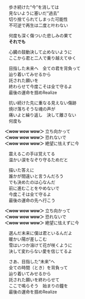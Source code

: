 　歩き続けた“今”を消しては  
　見ないように塞いだ“過去”  
　切り捨てられてしまった可能性  
　不可逆で再生は二度と叶わない

　何度も深く傷ついた悲しみの果て   
　**それでも**

　心臓の鼓動決して止めないように  
　ここから君と二人で乗り越えてゆく

　目指した未来へ　全ての君を背負って  
　辿り着いてみせるから  
　託された願いを  
　終わらせて今度こそは全て守るよ  
　最後の運命を掴めRealize

　抗い続けた先に重なる見えない傷跡  
　焼け落ちそうな魂の声が  
　痛いよと繰り返し　決して離さない  
　何度も

**＜wow wow wow＞** 立ち向かって  
**＜wow wow wow＞** 恐れないで  
**＜wow wow wow＞** 絶望に怯えずに今

　震えるこの手は覚えてる  
　温かい涙をなぞり守るためだと

　描いた答えに  
　誰かが間違いと言うんだろう  
　でも決めたのは心なんだ  
　前に進むことをやめないで  
　今度こそは全て守るよ  
　最後の運命の先へ行こう

**＜wow wow wow＞** 立ち向かって  
**＜wow wow wow＞** 恐れないで  
**＜wow wow wow＞** 絶望に怯えずに今

　選んだ未来に僕は君といるんだよ  
　暖かい陽が差しこむ  
　雪はいつか溶けて花が咲くように  
　決して変わらない愛を信じてるよ

　さあ、目指した“未来”へ  
　全ての時間（とき）を背負って  
　辿り着いてみせるから  
　託された願いを終わらせて  
　ここで鳴らそう　始まりの鐘を  
　最後の運命を掴めRealize
